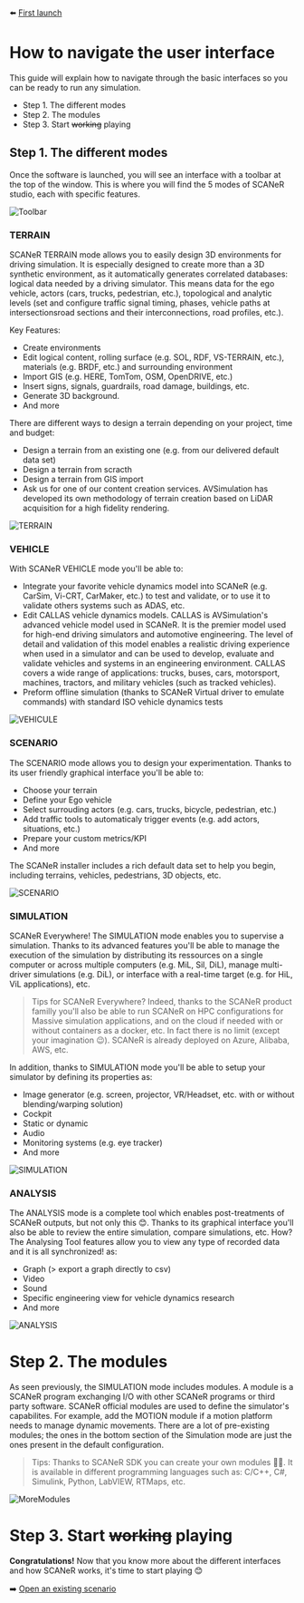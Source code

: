 :arrow_left: [First launch](../HT_FirstLaunch/HT_FirstLaunch.md)

# How to navigate the user interface

This guide will explain how to navigate through the basic interfaces so you can be ready to run any simulation.

* Step 1. The different modes
* Step 2. The modules
* Step 3. Start ~~working~~ playing

## Step 1. The different modes

Once the software is launched, you will see an interface with a toolbar at the top of the window. This is where you will find the 5 modes of SCANeR studio, each with specific features.

![Toolbar](./assets/Toolbar.PNG)

### TERRAIN

SCANeR TERRAIN mode allows you to easily design 3D environments for driving simulation.
It is especially designed to create more than a 3D synthetic environment, as it automatically generates correlated databases: logical data needed by a driving simulator.
This means data for the ego vehicle, actors (cars, trucks, pedestrian, etc.), topological and analytic levels (set and configure traffic signal timing, phases, vehicle paths at intersectionsroad sections and their interconnections, road profiles, etc.).

Key Features:
* Create environments
* Edit logical content, rolling surface (e.g. SOL, RDF, VS-TERRAIN, etc.), materials (e.g. BRDF, etc.) and surrounding environment
* Import GIS (e.g. HERE, TomTom, OSM, OpenDRIVE, etc.)
* Insert signs, signals, guardrails, road damage, buildings, etc.
* Generate 3D background.
* And more

There are different ways to design a terrain depending on your project, time and budget:

* Design a terrain from an existing one (e.g. from our delivered default data set)
* Design a terrain from scracth
* Design a terrain from GIS import
* Ask us for one of our content creation services. AVSimulation has developed its own methodology of terrain creation based on LiDAR acquisition for a high fidelity rendering.

![TERRAIN](./assets/TERRAIN.PNG)

### VEHICLE

With SCANeR VEHICLE mode you'll be able to:
* Integrate your favorite vehicle dynamics model into SCANeR (e.g. CarSim, Vi-CRT, CarMaker, etc.) to test and validate, or to use it to validate others systems such as ADAS, etc.
* Edit CALLAS vehicle dynamics models. CALLAS is AVSimulation's advanced vehicle model used in SCANeR. It is the premier model used for high-end driving simulators and automotive engineering. The level of detail and validation of this model enables a realistic driving experience when used in a simulator and can be used to develop, evaluate and validate vehicles and systems in an engineering environment. CALLAS covers a wide range of applications: trucks, buses, cars, motorsport, machines, tractors, and military vehicles (such as tracked vehicles). 
* Preform offline simulation (thanks to SCANeR Virtual driver to emulate commands) with standard ISO vehicle dynamics tests

![VEHICULE](./assets/VEHICULE.PNG)

### SCENARIO

The SCENARIO mode allows you to design your experimentation. Thanks to its user friendly graphical interface you'll be able to:
* Choose your terrain
* Define your Ego vehicle
* Select surrouding actors (e.g. cars, trucks, bicycle, pedestrian, etc.)
* Add traffic tools to automaticaly trigger events (e.g. add actors, situations, etc.)
* Prepare your custom metrics/KPI
* And more

The SCANeR installer includes a rich default data set to help you begin, including terrains, vehicles, pedestrians, 3D objects, etc.

![SCENARIO](./assets/SCENARIO.PNG)

### SIMULATION

SCANeR Everywhere!
The SIMULATION mode enables you to supervise a simulation. Thanks to its advanced features you'll be able to manage the execution of the simulation by distributing its ressources on a single computer or across multiple computers (e.g. MiL, Sil, DiL), manage multi-driver simulations (e.g. DiL), or interface with a real-time target (e.g. for HiL, ViL applications), etc.
> Tips for SCANeR Everywhere? Indeed, thanks to the SCANeR product familly you'll also be able to run SCANeR on HPC configurations for Massive simulation applications, and on the cloud if needed with or without containers as a docker, etc. In fact there is no limit (except your imagination 😉). SCANeR is already deployed on Azure, Alibaba, AWS, etc.

In addition, thanks to SIMULATION mode you'll be able to setup your simulator by defining its properties as:
* Image generator (e.g. screen, projector, VR/Headset, etc. with or without blending/warping solution)
* Cockpit
* Static or dynamic
* Audio
* Monitoring systems (e.g. eye tracker)
* And more

![SIMULATION](./assets/SIMULATION.PNG)

### ANALYSIS

The ANALYSIS mode is a complete tool which enables post-treatments of SCANeR outputs, but not only this 😊. Thanks to its graphical interface you'll also be able to review the entire simulation, compare simulations, etc. How? The Analysing Tool features allow you to view any type of recorded data and it is all synchronized! as:
* Graph (> export a graph directly to csv)
* Video
* Sound
* Specific engineering view for vehicle dynamics research
* And more

![ANALYSIS](./assets/ANALYSIS.PNG)

# Step 2. The modules

As seen previously, the SIMULATION mode includes modules. A module is a SCANeR program exchanging I/O with other SCANeR programs or third party software.
SCANeR official modules are used to define the simulator's capabilites. For example, add the MOTION module if a motion platform needs to manage dynamic movements. There are a lot of pre-existing modules; the ones in the bottom section of the Simulation mode are just the ones present in the default configuration.
> Tips: Thanks to SCANeR SDK you can create your own modules 👍🏻.
> It is available in different programming languages such as: C/C++, C#, Simulink, Python, LabVIEW, RTMaps, etc.

![MoreModules](./assets/MoreModules.PNG)

# Step 3. Start ~~working~~ playing

**Congratulations!** Now that you know more about the different interfaces and how SCANeR works, it's time to start playing 😊

:arrow_right: [Open an existing scenario](../HT_Open_a_scenario/HT_Open_a_scenario.md)
